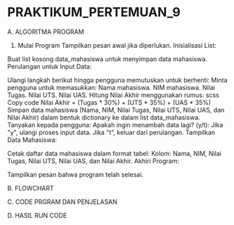 # PRAKTIKUM_PERTEMUAN_9

A. ALGORITMA PROGRAM

1. Mulai Program
Tampilkan pesan awal jika diperlukan.
Inisialisasi List:

Buat list kosong data_mahasiswa untuk menyimpan data mahasiswa.
Perulangan untuk Input Data:

Ulangi langkah berikut hingga pengguna memutuskan untuk berhenti:
Minta pengguna untuk memasukkan:
Nama mahasiswa.
NIM mahasiswa.
Nilai Tugas.
Nilai UTS.
Nilai UAS.
Hitung Nilai Akhir menggunakan rumus:
scss
Copy code
Nilai Akhir = (Tugas * 30%) + (UTS * 35%) + (UAS * 35%)
Simpan data mahasiswa (Nama, NIM, Nilai Tugas, Nilai UTS, Nilai UAS, dan Nilai Akhir) dalam bentuk dictionary ke dalam list data_mahasiswa.
Tanyakan kepada pengguna:
Apakah ingin menambah data lagi? (y/t):
Jika "y", ulangi proses input data.
Jika "t", keluar dari perulangan.
Tampilkan Data Mahasiswa:

Cetak daftar data mahasiswa dalam format tabel:
Kolom: Nama, NIM, Nilai Tugas, Nilai UTS, Nilai UAS, dan Nilai Akhir.
Akhiri Program:

Tampilkan pesan bahwa program telah selesai.


B. FLOWCHART


C. CODE PRGRAM DAN PENJELASAN


D. HASIL RUN CODE

